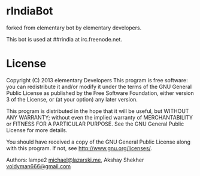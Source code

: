 rIndiaBot
=============

forked from elementary bot by elementary developers.

This bot is used at ##rindia at irc.freenode.net.


License
=============
Copyright (C) 2013 elementary Developers
This program is free software: you can redistribute it and/or modify
it under the terms of the GNU General Public License as published by
the Free Software Foundation, either version 3 of the License, or
(at your option) any later version.

This program is distributed in the hope that it will be useful,
but WITHOUT ANY WARRANTY; without even the implied warranty of
MERCHANTABILITY or FITNESS FOR A PARTICULAR PURPOSE.  See the
GNU General Public License for more details.

You should have received a copy of the GNU General Public License
along with this program.  If not, see <http://www.gnu.org/licenses/>.

Authors: lampe2 <michael@lazarski.me>, Akshay Shekher <voldyman666@gmail.com>
